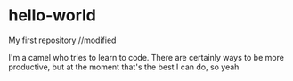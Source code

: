 # hello-world
My first repository //modified

I'm a camel who tries to learn to code. 
There are certainly ways to be more productive, but at the moment that's the best I can do, so yeah
